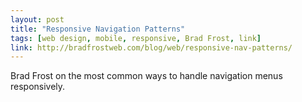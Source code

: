 ```yaml
---
layout: post
title: "Responsive Navigation Patterns"
tags: [web design, mobile, responsive, Brad Frost, link]
link: http://bradfrostweb.com/blog/web/responsive-nav-patterns/
---
```


Brad Frost on the most common ways to handle navigation menus responsively.
